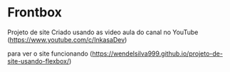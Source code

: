 # Frontbox
Projeto de site Criado usando as video aula do canal no YouTube (https://www.youtube.com/c/InkasaDev)

para ver o site funcionando (https://wendelsilva999.github.io/projeto-de-site-usando-flexbox/)
